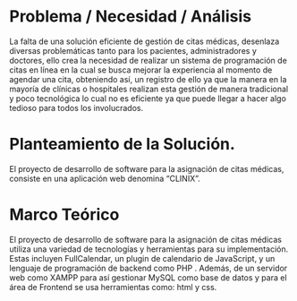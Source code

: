 # 	Problema / Necesidad / Análisis
La falta de una solución eficiente de gestión de citas médicas, desenlaza diversas problemáticas tanto para los pacientes, administradores y doctores, ello crea la necesidad de realizar un sistema de 
programación de citas en línea en la cual se busca mejorar la experiencia al momento de agendar una cita, obteniendo así, un registro de ello ya que la manera en la mayoría de clínicas o hospitales realizan
esta gestión de manera tradicional y poco tecnológica lo cual no es eficiente ya que puede llegar a hacer algo tedioso para todos los involucrados.

# Planteamiento de la Solución.
El proyecto de desarrollo de software para la asignación de citas médicas,  consiste en una aplicación web  denomina “CLINIX”.

# Marco Teórico
El proyecto de desarrollo de software para la asignación de citas médicas utiliza una variedad de tecnologías y herramientas para su implementación.
Estas incluyen FullCalendar, un plugin de calendario de JavaScript, y un lenguaje de programación de backend como PHP . Además, de  un servidor web como XAMPP para así gestionar MySQL 
como base de datos y para el área de Frontend se usa herramientas como: html y css. 
